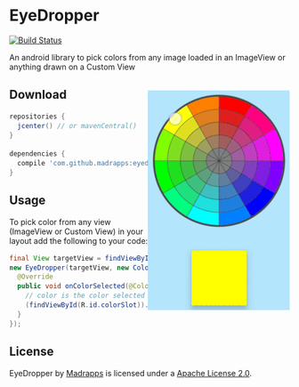 # EyeDropper
[![Build Status](https://travis-ci.org/Madrapps/EyeDropper.svg?branch=master)](https://travis-ci.org/Madrapps/EyeDropper)

An android library to pick colors from any image loaded in an ImageView or anything drawn on a Custom View

<img src="/preview/preview.gif" alt="preview" title="preview" width="255" height="395" align="right" vspace="20" />

Download
-----

```gradle
repositories {
  jcenter() // or mavenCentral()
}

dependencies {
  compile 'com.github.madrapps:eyedropper:1.1.0'
}
```

Usage
-----

To pick color from any view (ImageView or Custom View) in your layout add the following to your code:

```java
final View targetView = findViewById(R.id.targerView); // Any view from which you want to pick color
new EyeDropper(targetView, new ColorSelectionListener() {
  @Override
  public void onColorSelected(@ColorInt int color) {
    // color is the color selected when you touch the targetView
    (findViewById(R.id.colorSlot)).setBackgroundColor(color);
  }
});
```

License
-----

EyeDropper by [Madrapps](http://madrapps.github.io/) is licensed under a [Apache License 2.0](http://www.apache.org/licenses/LICENSE-2.0).
